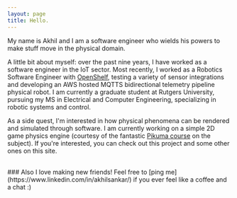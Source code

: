 ```yaml
---
layout: page
title: Hello.
---
```

My name is Akhil and I am a software engineer who wields his powers to make stuff move in the physical domain. 

A little bit about myself: over the past nine years, I have worked as a software engineer in the IoT sector. Most recently, I worked as a Robotics Software Engineer with [OpenShelf](https://www.opshelf.com/), testing a variety of sensor integrations and developing an AWS hosted MQTTS bidirectional telemetry pipeline physical robot. I am currently a graduate student at Rutgers University, pursuing my MS in Electrical and Computer Engineering, specializing in robotic systems and control.

As a side quest, I'm interested in how physical phenomena can be rendered and simulated through software. I am currently working on a simple 2D game physics engine (courtesy of the fantastic [Pikuma course](https://pikuma.com/courses/game-physics-engine-programming) on the subject). If you're interested, you can check out this project and some other ones on this site.

<br>
### Also I love making new friends! Feel free to [ping me](https://www.linkedin.com/in/akhilsankar/) if you ever feel like a coffee and a chat :)

